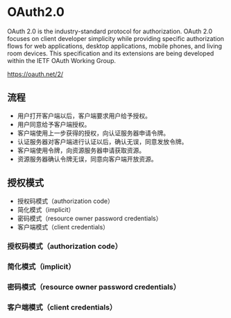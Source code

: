 # OAuth2.0

OAuth 2.0 is the industry-standard protocol for authorization. OAuth 2.0 focuses on client developer simplicity while providing specific authorization flows for web applications, desktop applications, mobile phones, and living room devices. This specification and its extensions are being developed within the IETF OAuth Working Group.  

https://oauth.net/2/  

## 流程

* 用户打开客户端以后，客户端要求用户给予授权。
* 用户同意给予客户端授权。
* 客户端使用上一步获得的授权，向认证服务器申请令牌。
* 认证服务器对客户端进行认证以后，确认无误，同意发放令牌。
* 客户端使用令牌，向资源服务器申请获取资源。
* 资源服务器确认令牌无误，同意向客户端开放资源。

## 授权模式
* 授权码模式（authorization code）
* 简化模式（implicit）
* 密码模式（resource owner password credentials）
* 客户端模式（client credentials）

### 授权码模式（authorization code）


### 简化模式（implicit）


### 密码模式（resource owner password credentials）


### 客户端模式（client credentials）